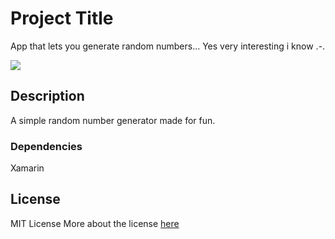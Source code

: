 # Project Title

App that lets you generate random numbers... 
Yes very interesting i know .-.

[<img src="[http://www.google.com.au/images/nav_logo7.png](https://play-lh.googleusercontent.com/--6umPWBIeNlInTfDNO4l-uwmqYH_qJ918iU4Mk55TMhhtPLMmOW6hUJ-sV6tAea3Nw=w2560-h1440-rw)">](App)


## Description

A simple random number generator made for fun.

### Dependencies
Xamarin 

## License

MIT License
More about the license [here](./LICENSE.txt) 
